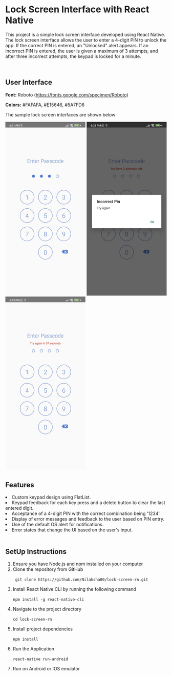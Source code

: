 # Lock Screen Interface with React Native

This project is a simple lock screen interface developed using React Native. The lock screen interface allows the user to enter a 4-digit PIN to unlock the app. If the correct PIN is entered, an "Unlocked" alert appears. If an incorrect PIN is entered, the user is given a maximum of 3 attempts, and after three incorrect attempts, the keypad is locked for a minute.

<br/>

## User Interface


<b>Font:</b> Roboto (https://fonts.google.com/specimen/Roboto)

<b>Colors:</b> #FAFAFA, #E15646, #5A7FD6

The sample lock screen interfaces are shown below

<img src="https://raw.githubusercontent.com/Nilaksha00/lock-screen-rn/main/assets/images/UI1.jpeg" width="250"> 
<img src="https://raw.githubusercontent.com/Nilaksha00/lock-screen-rn/main/assets/images/UI2.jpeg" width="250">
<img src="https://raw.githubusercontent.com/Nilaksha00/lock-screen-rn/main/assets/images/UI3.jpeg" width="250">

<br/>

## Features

<li>Custom keypad design using FlatList.</li>
<li>Keypad feedback for each key press and a delete button to clear the last entered digit.</li>
<li>Acceptance of a 4-digit PIN with the correct combination being '1234'.</li>
<li>Display of error messages and feedback to the user based on PIN entry.</li>
<li>Use of the default OS alert for notifications.</li>
<li>Error states that change the UI based on the user's input.</li>


<br/>

## SetUp Instructions

<ol>
   <li>Ensure you have Node.js and npm installed on your computer</li>
  <li>Clone the repository from GitHub

  ``` git clone https://github.com/Nilaksha00/lock-screen-rn.git```
  </li>
   <li>Install React Native CLI by running the following command
      
   ```npm install -g react-native-cli```
   </li>
   
   <li>Navigate to the project directory
   
   ```cd lock-screen-rn```
   </li>
   <li>
    Install project dependencies

```npm install```
   </li>
   <li> Run the Application
   
   ```react-native run-android```</li>
   <li>Run on Android or IOS emulator</li>
</ol>




